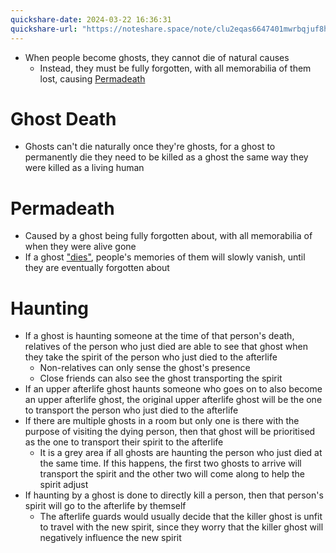 ```yaml
---
quickshare-date: 2024-03-22 16:36:31
quickshare-url: "https://noteshare.space/note/clu2eqas6647401mwrbqjuf8h#EV8mp14iUtmhUsvD0GyO/ZvcHgzkBaROK1kDMX5DvD0"
---
```


- When people become ghosts, they cannot die of natural causes
	- Instead, they must be fully forgotten, with all memorabilia of them lost, causing [Permadeath](#Permadeath)

# Ghost Death
- Ghosts can't die naturally once they're ghosts, for a ghost to permanently die they need to be killed as a ghost the same way they were killed as a living human

# Permadeath

- Caused by a ghost being fully forgotten about, with all memorabilia of when they were alive gone
- If a ghost ["dies"](#Ghost%20Death), people's memories of them will slowly vanish, until they are eventually forgotten about

# Haunting
- If a ghost is haunting someone at the time of that person's death, relatives of the person who just died are able to see that ghost when they take the spirit of the person who just died to the afterlife
	- Non-relatives can only sense the ghost's presence
	- Close friends can also see the ghost transporting the spirit
- If an upper afterlife ghost haunts someone who goes on to also become an upper afterlife ghost, the original upper afterlife ghost will be the one to transport the person who just died to the afterlife
- If there are multiple ghosts in a room but only one is there with the purpose of visiting the dying person, then that ghost will be prioritised as the one to transport their spirit to the afterlife
	- It is a grey area if all ghosts are haunting the person who just died at the same time. If this happens, the first two ghosts to arrive will transport the spirit and the other two will come along to help the spirit adjust
- If haunting by a ghost is done to directly kill a person, then that person's spirit will go to the afterlife by themself
	- The afterlife guards would usually decide that the killer ghost is unfit to travel with the new spirit, since they worry that the killer ghost will negatively influence the new spirit